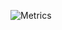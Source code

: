 ![Metrics](https://metrics.lecoq.io/mkn96?template=classic&habits=1&activity=1&topics=1&stars=1&languages=1&isocalendar=1&followup=1&discussions=1&repositories=1&calendar=1&starlists=1&introduction=1&lines=1&skyline=1&pagespeed=1&music=1&base.indepth=false&repositories=100&repositories.batch=100&repositories.forks=false&repositories.affiliations=owner&isocalendar.duration=half-year&languages.limit=8&languages.threshold=0%25&languages.other=false&languages.colors=github&languages.sections=most-used&languages.indepth=false&languages.analysis.timeout=15&languages.categories=markup%2C%20programming&languages.recent.categories=markup%2C%20programming&languages.recent.load=300&languages.recent.days=14&topics.mode=starred&topics.sort=stars&topics.limit=15&stars.limit=4&habits.from=246&habits.days=14&habits.facts=true&habits.charts=false&habits.charts.type=classic&habits.trim=false&followup.sections=repositories&followup.indepth=false&activity.limit=5&activity.load=300&activity.days=14&activity.visibility=all&activity.timestamps=false&activity.filter=all&discussions.categories=true&discussions.categories.limit=0&introduction.title=true&starlists.limit=2&starlists.limit.repositories=2&starlists.languages=false&starlists.limit.languages=8&starlists.shuffle.repositories=true&calendar.limit=1&skyline.year=current-year&skyline.frames=60&skyline.quality=0.5&skyline.compatibility=false&pagespeed.url=www.miken.me&pagespeed.detailed=false&pagespeed.screenshot=false&music.provider=spotify&music.playlist=https%3A%2F%2Fopen.spotify.com%2Fplaylist%2F2qiiwN5XoDtwTNXGc8Mq5t%3Fsi%3D720968d4fb5f4c57&music.limit=4&music.played.at=false&music.time.range=long&music.top.type=tracks&music.user=skxnsen&config.timezone=Europe%2FKiev&config.twemoji=true)

